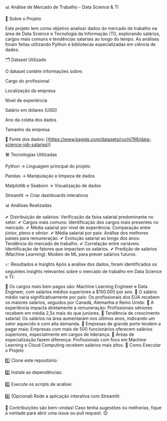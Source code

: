 📊 Análise de Mercado de Trabalho - Data Science & TI

📌 Sobre o Projeto

Este projeto tem como objetivo analisar dados do mercado de trabalho na área de Data Science e Tecnologia da Informação (TI), explorando salários, cargos mais comuns e tendências salariais ao longo do tempo. As análises foram feitas utilizando Python e bibliotecas especializadas em ciência de dados.

🗂️ Dataset Utilizado

O dataset contém informações sobre:

Cargo do profissional

Localização da empresa

Nível de experiência

Salário em dólares (USD)

Ano da coleta dos dados

Tamanho da empresa

📌 Fonte dos dados: [(https://www.kaggle.com/datasets/ruchi798/data-science-job-salaries)]

🛠️ Tecnologias Utilizadas

Python → Linguagem principal do projeto

Pandas → Manipulação e limpeza de dados

Matplotlib e Seaborn → Visualização de dados

Streamlit → Criar dashboards interativos 

📊 Análises Realizadas

✔ Distribuição de salários: Verificação da faixa salarial predominante no setor.
✔ Cargos mais comuns: Identificação dos cargos mais presentes no mercado.
✔ Média salarial por nível de experiência: Comparação entre júnior, pleno e sênior.
✔ Média salarial por país: Análise dos melhores países para remuneração.
✔ Evolução salarial ao longo dos anos: Tendência do mercado de trabalho.
✔ Correlação entre variáveis: Identificação de fatores que impactam os salários.
✔ Predição de salários (Machine Learning): Modelo de ML para prever salários futuros.

📈 Resultados e Insights
Após a análise dos dados, foram identificados os seguintes insights relevantes sobre o mercado de trabalho em Data Science e TI:

📍 Os cargos mais bem pagos são: Machine Learning Engineer e Data Engineer, com salários médios superiores a $150.000 por ano.
📍 O salário médio varia significativamente por país: Os profissionais dos EUA recebem os maiores salários, seguidos por Canadá, Alemanha e Reino Unido.
📍 A experiência impacta diretamente a remuneração: Profissionais sêniores recebem em média 2,5x mais do que juniores.
📍 Tendência de crescimento salarial: Os salários na área aumentaram nos últimos anos, indicando um setor aquecido e com alta demanda.
📍 Empresas de grande porte tendem a pagar mais: Empresas com mais de 500 funcionários oferecem salários superiores, especialmente em cargos de liderança.
📍 Áreas de especialização fazem diferença: Profissionais com foco em Machine Learning e Cloud Computing recebem salários mais altos.
🚀 Como Executar o Projeto

1️⃣ Clone este repositório:

2️⃣ Instale as dependências:

3️⃣ Execute os scripts de análise:

4️⃣ (Opcional) Rode a aplicação interativa com Streamlit:

📢 Contribuições são bem-vindas! Caso tenha sugestões ou melhorias, fique à vontade para abrir uma issue ou pull request. 😊
